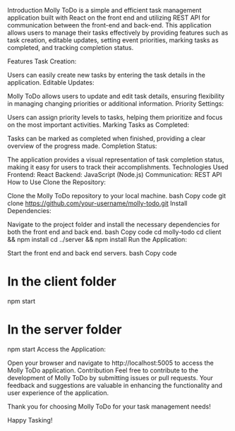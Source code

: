 Introduction
Molly ToDo is a simple and efficient task management application built with React on the front end and utilizing REST API for communication between the front-end and back-end. This application allows users to manage their tasks effectively by providing features such as task creation, editable updates, setting event priorities, marking tasks as completed, and tracking completion status.

Features
Task Creation:

Users can easily create new tasks by entering the task details in the application.
Editable Updates:

Molly ToDo allows users to update and edit task details, ensuring flexibility in managing changing priorities or additional information.
Priority Settings:

Users can assign priority levels to tasks, helping them prioritize and focus on the most important activities.
Marking Tasks as Completed:

Tasks can be marked as completed when finished, providing a clear overview of the progress made.
Completion Status:

The application provides a visual representation of task completion status, making it easy for users to track their accomplishments.
Technologies Used
Frontend: React
Backend: JavaScript (Node.js)
Communication: REST API
How to Use
Clone the Repository:

Clone the Molly ToDo repository to your local machine.
bash
Copy code
git clone https://github.com/your-username/molly-todo.git
Install Dependencies:

Navigate to the project folder and install the necessary dependencies for both the front end and back end.
bash
Copy code
cd molly-todo
cd client && npm install
cd ../server && npm install
Run the Application:

Start the front end and back end servers.
bash
Copy code
# In the client folder
npm start

# In the server folder
npm start
Access the Application:

Open your browser and navigate to http://localhost:5005 to access the Molly ToDo application.
Contribution
Feel free to contribute to the development of Molly ToDo by submitting issues or pull requests. Your feedback and suggestions are valuable in enhancing the functionality and user experience of the application.

Thank you for choosing Molly ToDo for your task management needs!

Happy Tasking!
